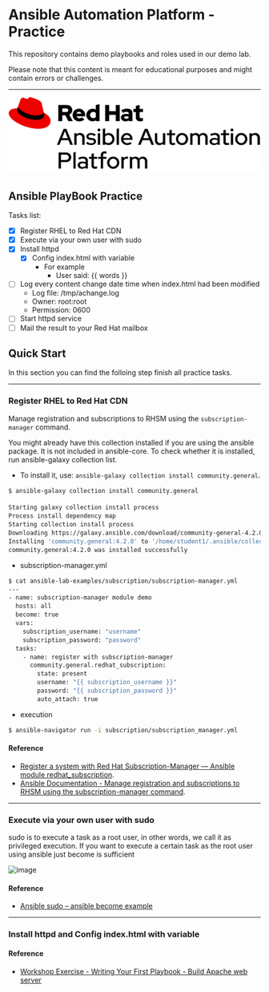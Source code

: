 # Ansible Automation Platform - Practice 

This repository contains demo playbooks and roles used in our demo lab.

Please note that this content is meant for educational purposes and might contain errors or challenges.


----
![Red Hat Ansible Automation](images/logo-rh-ansible-automation.png)

## Ansible PlayBook Practice

Tasks list:
- [x] Register RHEL to Red Hat CDN
- [x] Execute via your own user with sudo
- [x] Install httpd
  - [x] Config index.html with variable
    - For example
      - User said: {{ words }}
- [ ] Log every content change date time when index.html had been modified
    - Log file: /tmp/achange.log
    - Owner: root:root
    - Permission: 0600
- [ ] Start httpd service
- [ ] Mail the result to your Red Hat mailbox

## Quick Start
In this section you can find the folloing step finish all practice tasks.

---

### Register RHEL to Red Hat CDN

Manage registration and subscriptions to RHSM using the `subscription-manager` command.

You might already have this collection installed if you are using the ansible package. It is not included in ansible-core. To check whether it is installed, run ansible-galaxy collection list.

- To install it, use: `ansible-galaxy collection install community.general`.

```sh
$ ansible-galaxy collection install community.general

Starting galaxy collection install process
Process install dependency map
Starting collection install process
Downloading https://galaxy.ansible.com/download/community-general-4.2.0.tar.gz to /home/student1/.ansible/tmp/ansible-local-133680hphzl_5c/tmpjxf25544/community-general-4.2.0-mhk5de53
Installing 'community.general:4.2.0' to '/home/student1/.ansible/collections/ansible_collections/community/general'
community.general:4.2.0 was installed successfully
```

- subscription-manager.yml

```sh
$ cat ansible-lab-examples/subscription/subscription-manager.yml
---
- name: subscription-manager module demo
  hosts: all
  become: true
  vars:
    subscription_username: "username"
    subscription_password: "password"
  tasks:
    - name: register with subscription-manager
      community.general.redhat_subscription:
        state: present
        username: "{{ subscription_username }}"
        password: "{{ subscription_password }}"
        auto_attach: true
```
- execution

```sh
$ ansible-navigator run -i subscription/subscription_manager.yml
```

#### Reference
* [Register a system with Red Hat Subscription-Manager — Ansible module redhat_subscription](https://ansiblepilot.medium.com/register-a-system-with-red-hat-subscription-manager-ansible-module-redhat-subscription-7134e77f8d26).
* [Ansible Documentation - Manage registration and subscriptions to RHSM using the subscription-manager command](https://docs.ansible.com/ansible/latest/collections/community/general/redhat_subscription_module.html).

---

### Execute via your own user with sudo

sudo is to execute a task as a root user, in other words, we call it as privileged execution. If you want to execute a certain task as the root user using ansible just become is sufficient


![image](https://user-images.githubusercontent.com/39441918/148001602-91c6d805-6976-44db-b884-6489fd6336b1.png)

#### Reference
* [Ansible sudo – ansible become example](https://www.middlewareinventory.com/blog/ansible-sudo-ansible-become-example/)

---

### Install httpd and Config index.html with variable


#### Reference
* [Workshop Exercise - Writing Your First Playbook - Build  Apache web server](https://aap2.demoredhat.com/exercises/ansible_rhel/1.3-playbook/)
